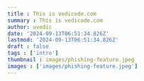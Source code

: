 ```yaml
---
title : This is vedicode.com
summary : This is vedicode.com
author: uvedic
date: '2024-09-13T06:51:34.826Z'
lastmod: '2024-09-13T06:51:34.826Z'
draft : false
tags : ['intro']
thumbnail : images/phishing-feature.jpeg
images : ['images/phishing-feature.jpeg']
---
```


